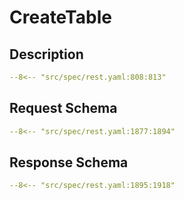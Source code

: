 # CreateTable

## Description

```yaml
--8<-- "src/spec/rest.yaml:808:813"
```

## Request Schema

```yaml
--8<-- "src/spec/rest.yaml:1877:1894"
```
## Response Schema

```yaml
--8<-- "src/spec/rest.yaml:1895:1918"
```
